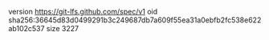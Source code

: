 version https://git-lfs.github.com/spec/v1
oid sha256:36645d83d0499291b3c249687db7a609f55ea31a0ebfb2fc538e622ab102c537
size 3227
